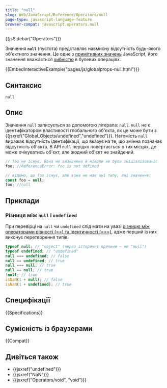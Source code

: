 ```yaml
---
title: "null"
slug: Web/JavaScript/Reference/Operators/null
page-type: javascript-language-feature
browser-compat: javascript.operators.null
---
```


{{jsSidebar("Operators")}}

Значення **`null`** (пустота) представляє навмисну відсутність будь-якого об'єктного значення. Це одне з [примітивних значень](/uk/docs/Glossary/Primitive) JavaScript, його значення вважається [хибністю](/uk/docs/Glossary/Falsy) в булевих операціях.

{{EmbedInteractiveExample("pages/js/globalprops-null.html")}}

## Синтаксис

```js-nolint
null
```

## Опис

Значення `null` записується за допомогою літерала: `null`.
`null` не є ідентифікатором властивості глобального об'єкта, як це може бути з
{{jsxref("Global_Objects/undefined","undefined")}}. Натомість `null` виражає відсутність ідентифікації, що вказує на те, що змінна позначає відсутність об'єкта. В API `null` нерідко повертається в тих місцях, де може очікуватись об'єкт, але жодний об'єкт не знайдений.

```js
// foo не існує. Вона не визначена й ніколи не була ініціалізована:
foo; //ReferenceError: foo is not defined
```

```js
// відомо, що foo існує, але вона не має ані типу, ані значення:
const foo = null;
foo; //null
```

## Приклади

### Різниця між `null` і `undefined`

При перевірці на `null` чи `undefined` слід мати на увазі [різницю між операторами рівності (==) та ідентичності (===)](/uk/docs/Web/JavaScript/Reference/Operators), адже перший із них виконує перетворення типів.

```js
typeof null; // "object" (через історичні причини – не "null")
typeof undefined; // "undefined"
null === undefined; // false
null == undefined; // true
null === null; // true
null == null; // true
!null; // true
isNaN(1 + null); // false
isNaN(1 + undefined); // true
```

## Специфікації

{{Specifications}}

## Сумісність із браузерами

{{Compat}}

## Дивіться також

- {{jsxref("undefined")}}
- {{jsxref("NaN")}}
- {{jsxref("Operators/void", "void")}}
